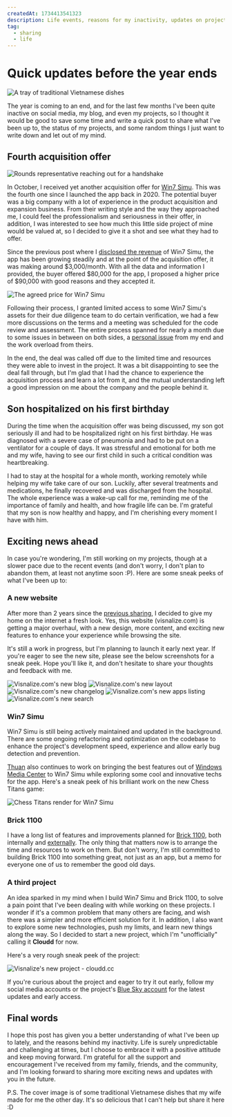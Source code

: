 ```yaml
---
createdAt: 1734413541323
description: Life events, reasons for my inactivity, updates on projects and some random sharing.
tag:
  - sharing
  - life
---
```


# Quick updates before the year ends

![A tray of traditional Vietnamese dishes](/assets/covers/updates-life-inactivity-projects.jpg)

The year is coming to an end, and for the last few months I've been quite inactive on social media, my blog, and even my projects, so I thought it would be good to save some time and write a quick post to share what I've been up to, the status of my projects, and some random things I just want to write down and let out of my mind.

## Fourth acquisition offer

![Rounds representative reaching out for a handshake](./img/updates-life-inactivity-projects/win7-simu-acquisition-offer.jpg)

In October, I received yet another acquisition offer for [Win7 Simu](../win7simu/about.md). This was the fourth one since I launched the app back in 2020. The potential buyer was a big company with a lot of experience in the product acquisition and expansion business. From their writing style and the way they approached me, I could feel the professionalism and seriousness in their offer, in addition, I was interested to see how much this little side project of mine would be valued at, so I decided to give it a shot and see what they had to offer.

Since the previous post where I [disclosed the revenue](./from-side-project-to-side-hustle.md#disclosing-the-numbers) of Win7 Simu, the app has been growing steadily and at the point of the acquisition offer, it was making around $3,000/month. With all the data and information I provided, the buyer offered $80,000 for the app, I proposed a higher price of $90,000 with good reasons and they accepted it.

<SponsorAd />

![The agreed price for Win7 Simu](./img/updates-life-inactivity-projects/win7-simu-price.jpeg)

Following their process, I granted limited access to some Win7 Simu's assets for their due diligence team to do certain verification, we had a few more discussions on the terms and a meeting was scheduled for the code review and assessment. The entire process spanned for nearly a month due to some issues in between on both sides, a [personal issue](#son-hospitalized-on-his-first-birthday) from my end and the work overload from theirs.

In the end, the deal was called off due to the limited time and resources they were able to invest in the project. It was a bit disappointing to see the deal fall through, but I'm glad that I had the chance to experience the acquisition process and learn a lot from it, and the mutual understanding left a good impression on me about the company and the people behind it.

## Son hospitalized on his first birthday

During the time when the acquisition offer was being discussed, my son got seriously ill and had to be hospitalized right on his first birthday. He was diagnosed with a severe case of pneumonia and had to be put on a ventilator for a couple of days. It was stressful and emotional for both me and my wife, having to see our first child in such a critical condition was heartbreaking.

I had to stay at the hospital for a whole month, working remotely while helping my wife take care of our son. Luckily, after several treatments and medications, he finally recovered and was discharged from the hospital. The whole experience was a wake-up call for me, reminding me of the importance of family and health, and how fragile life can be. I'm grateful that my son is now healthy and happy, and I'm cherishing every moment I have with him.

## Exciting news ahead

In case you're wondering, I'm still working on my projects, though at a slower pace due to the recent events (and don't worry, I don't plan to abandon them, at least not anytime soon :P). Here are some sneak peeks of what I've been up to:

<SponsorAd />

### A new website

After more than 2 years since the [previous sharing](./building-visnalize-com.md), I decided to give my home on the internet a fresh look. Yes, this website (visnalize.com) is getting a major overhaul, with a new design, more content, and exciting new features to enhance your experience while browsing the site.

It's still a work in progress, but I'm planning to launch it early next year. If you're eager to see the new site, please see the below screenshots for a sneak peek. Hope you'll like it, and don't hesitate to share your thoughts and feedback with me.

<div :class="$style.grid">

![Visnalize.com's new blog](./img/updates-life-inactivity-projects/new-website-blog.jpg)
![Visnalize.com's new layout](./img/updates-life-inactivity-projects/new-website-layout.png)
![Visnalize.com's new changelog](./img/updates-life-inactivity-projects/new-website-layout-changelog.png)
![Visnalize.com's new apps listing](./img/updates-life-inactivity-projects/new-website-layout-apps.png)
![Visnalize.com's new search](./img/updates-life-inactivity-projects/new-website-search.png)

</div>

### Win7 Simu

Win7 Simu is still being actively maintained and updated in the background. There are some ongoing refactoring and optimization on the codebase to enhance the project's development speed, experience and allow early bug detection and prevention.

[Thuan](https://hohaicongthuan.github.io/) also continues to work on bringing the best features out of [Windows Media Center](../win7simu/simulated/wmc.md) to Win7 Simu while exploring some cool and innovative techs for the app. Here's a sneak peek of his brilliant work on the new Chess Titans game:

![Chess Titans render for Win7 Simu](./img/updates-life-inactivity-projects/chess-titans-render.jpg)

### Brick 1100

I have a long list of features and improvements planned for [Brick 1100](../brick1100/about.md), both internally and [externally](/brick1100/feedback). The only thing that matters now is to arrange the time and resources to work on them. But don't worry, I'm still committed to building Brick 1100 into something great, not just as an app, but a memo for everyone one of us to remember the good old days.

### A third project

An idea sparked in my mind when I build Win7 Simu and Brick 1100, to solve a pain point that I've been dealing with while working on these projects. I wonder if it's a common problem that many others are facing, and wish there was a simpler and more efficient solution for it. In addition, I also want to explore some new technologies, push my limits, and learn new things along the way. So I decided to start a new project, which I'm "unofficially" calling it __Cloudd__ for now.

Here's a very rough sneak peek of the project:

![Visnalize's new project - cloudd.cc](https://pbs.twimg.com/media/Ga5JK5_bAAAVedx?format=jpg&name=medium)

If you're curious about the project and eager to try it out early, follow my social media accounts or the project's [Blue Sky account](https://bsky.app/profile/cloudd.cc) for the latest updates and early access.

## Final words

I hope this post has given you a better understanding of what I've been up to lately, and the reasons behind my inactivity. Life is surely unpredictable and challenging at times, but I choose to embrace it with a positive attitude and keep moving forward. I'm grateful for all the support and encouragement I've received from my family, friends, and the community, and I'm looking forward to sharing more exciting news and updates with you in the future.

P.S. The cover image is of some traditional Vietnamese dishes that my wife made for me the other day. It's so delicious that I can't help but share it here :D

<style module>
.grid p {
  display: grid;
  gap: 1rem;
  align-items: center;
  justify-content: center;
  grid-template-areas: "a" "b" "c" "d" "e";
}

.grid img:nth-child(1) {
  grid-area: a;
}

.grid img:nth-child(2) {
  grid-area: b;
}

.grid img:nth-child(3) {
  grid-area: c;
}

.grid img:nth-child(4) {
  grid-area: d;
}

.grid img:nth-child(5) {
  grid-area: e;
}

@media (min-width: 640px) {
  .grid p {
    grid-template-areas:
      "a b"
      "a c"
      "d e";
  }
}
</style>
